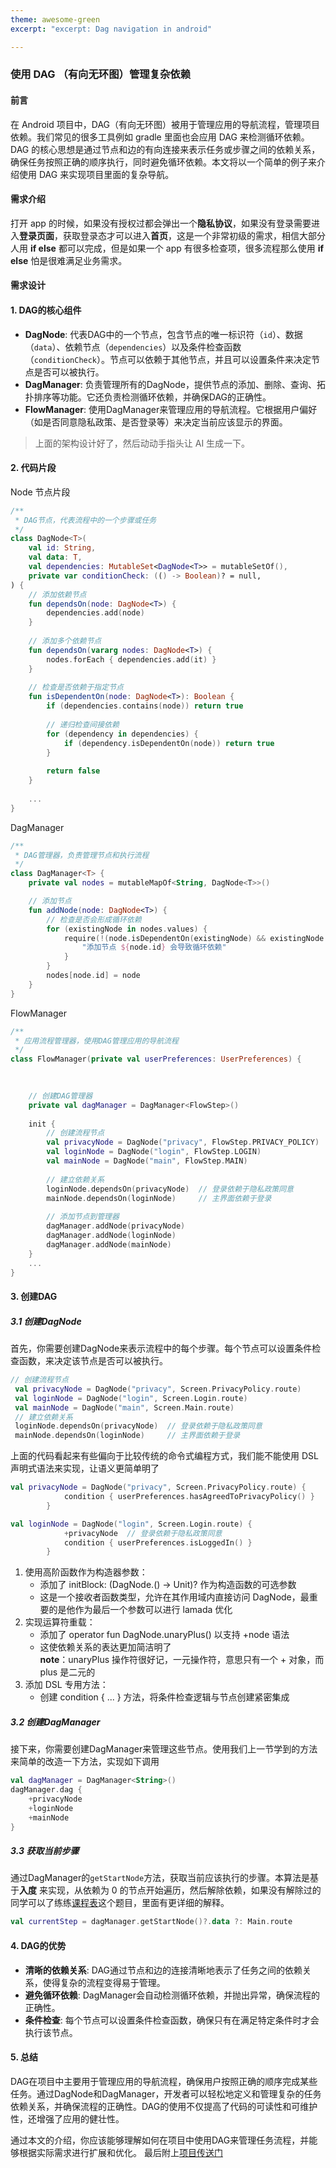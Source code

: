 ```yaml
---
theme: awesome-green
excerpt: "excerpt: Dag navigation in android"

---
```

### 使用 DAG （有向无环图）管理复杂依赖

#### 前言
在 Android 项目中，DAG（有向无环图）被用于管理应用的导航流程，管理项目依赖。我们常见的很多工具例如 gradle 里面也会应用 DAG 来检测循环依赖。DAG 的核心思想是通过节点和边的有向连接来表示任务或步骤之间的依赖关系，确保任务按照正确的顺序执行，同时避免循环依赖。本文将以一个简单的例子来介绍使用 DAG 来实现项目里面的复杂导航。

#### 需求介绍
打开 app 的时候，如果没有授权过都会弹出一个**隐私协议**，如果没有登录需要进入**登录页面**，获取登录态才可以进入**首页**，这是一个非常初级的需求，相信大部分人用 **if else** 都可以完成，但是如果一个 app 有很多检查项，很多流程那么使用  **if else** 怕是很难满足业务需求。

#### 需求设计

#### 1. **DAG的核心组件**
- **DagNode**: 代表DAG中的一个节点，包含节点的唯一标识符（`id`）、数据（`data`）、依赖节点（`dependencies`）以及条件检查函数（`conditionCheck`）。节点可以依赖于其他节点，并且可以设置条件来决定节点是否可以被执行。
- **DagManager**: 负责管理所有的DagNode，提供节点的添加、删除、查询、拓扑排序等功能。它还负责检测循环依赖，并确保DAG的正确性。
- **FlowManager**: 使用DagManager来管理应用的导航流程。它根据用户偏好（如是否同意隐私政策、是否登录等）来决定当前应该显示的界面。
> 上面的架构设计好了，然后动动手指头让 AI 生成一下。

#### 2. 代码片段

Node 节点片段

```kt
/**
 * DAG节点，代表流程中的一个步骤或任务
 */
class DagNode<T>(
    val id: String,
    val data: T,
    val dependencies: MutableSet<DagNode<T>> = mutableSetOf(),
    private var conditionCheck: (() -> Boolean)? = null,
) {
    // 添加依赖节点
    fun dependsOn(node: DagNode<T>) {
        dependencies.add(node)
    }
    
    // 添加多个依赖节点
    fun dependsOn(vararg nodes: DagNode<T>) {
        nodes.forEach { dependencies.add(it) }
    }
    
    // 检查是否依赖于指定节点
    fun isDependentOn(node: DagNode<T>): Boolean {
        if (dependencies.contains(node)) return true
        
        // 递归检查间接依赖
        for (dependency in dependencies) {
            if (dependency.isDependentOn(node)) return true
        }
        
        return false
    }
    
    ...
}
```

DagManager

```kt
/**
 * DAG管理器，负责管理节点和执行流程
 */
class DagManager<T> {
    private val nodes = mutableMapOf<String, DagNode<T>>()

    // 添加节点
    fun addNode(node: DagNode<T>) {
        // 检查是否会形成循环依赖
        for (existingNode in nodes.values) {
            require(!(node.isDependentOn(existingNode) && existingNode.isDependentOn(node))) {
                "添加节点 ${node.id} 会导致循环依赖"
            }
        }
        nodes[node.id] = node
    }
}
```

FlowManager

```kt
/**
 * 应用流程管理器，使用DAG管理应用的导航流程
 */
class FlowManager(private val userPreferences: UserPreferences) {
    

    
    // 创建DAG管理器
    private val dagManager = DagManager<FlowStep>()
    
    init {
        // 创建流程节点
        val privacyNode = DagNode("privacy", FlowStep.PRIVACY_POLICY)
        val loginNode = DagNode("login", FlowStep.LOGIN)
        val mainNode = DagNode("main", FlowStep.MAIN)
        
        // 建立依赖关系
        loginNode.dependsOn(privacyNode)  // 登录依赖于隐私政策同意
        mainNode.dependsOn(loginNode)     // 主界面依赖于登录
        
        // 添加节点到管理器
        dagManager.addNode(privacyNode)
        dagManager.addNode(loginNode)
        dagManager.addNode(mainNode)
    }
    ...
}
```

#### 3. **创建DAG**

##### 3.1 创建DagNode
首先，你需要创建DagNode来表示流程中的每个步骤。每个节点可以设置条件检查函数，来决定该节点是否可以被执行。

```kotlin
// 创建流程节点
 val privacyNode = DagNode("privacy", Screen.PrivacyPolicy.route)
 val loginNode = DagNode("login", Screen.Login.route)
 val mainNode = DagNode("main", Screen.Main.route)
 // 建立依赖关系
 loginNode.dependsOn(privacyNode)  // 登录依赖于隐私政策同意
 mainNode.dependsOn(loginNode)     // 主界面依赖于登录       
```
上面的代码看起来有些偏向于比较传统的命令式编程方式，我们能不能使用 DSL 声明式语法来实现，让语义更简单明了

```kt
val privacyNode = DagNode("privacy", Screen.PrivacyPolicy.route) {
            condition { userPreferences.hasAgreedToPrivacyPolicy() }
        }

val loginNode = DagNode("login", Screen.Login.route) {
            +privacyNode  // 登录依赖于隐私政策同意
            condition { userPreferences.isLoggedIn() }
        }
```
1. 使用高阶函数作为构造器参数：
    -  添加了 initBlock: (DagNode<T>.() -> Unit)? 作为构造函数的可选参数
    - 这是一个接收者函数类型，允许在其作用域内直接访问 DagNode，最重要的是他作为最后一个参数可以进行 lamada 优化
2. 实现运算符重载：
    - 添加了 operator fun DagNode<T>.unaryPlus() 以支持 +node 语法
    - 这使依赖关系的表达更加简洁明了  
      **note**：unaryPlus 操作符很好记，一元操作符，意思只有一个 + 对象，而 plus 是二元的
3. 添加 DSL 专用方法：
    - 创建 condition { ... } 方法，将条件检查逻辑与节点创建紧密集成

##### 3.2 创建DagManager
接下来，你需要创建DagManager来管理这些节点。使用我们上一节学到的方法来简单的改造一下方法，实现如下调用

```kotlin
val dagManager = DagManager<String>()
dagManager.dag {
    +privacyNode
    +loginNode
    +mainNode
}
```

##### 3.3 获取当前步骤
通过DagManager的`getStartNode`方法，获取当前应该执行的步骤。本算法是基于**入度** 来实现，从依赖为 0 的节点开始遍历，然后解除依赖，如果没有解除过的同学可以了练练[课程表](https://leetcode.cn/problems/course-schedule/description/)这个题目，里面有更详细的解释。

```kotlin
val currentStep = dagManager.getStartNode()?.data ?: Main.route
```


#### 4. **DAG的优势**
- **清晰的依赖关系**: DAG通过节点和边的连接清晰地表示了任务之间的依赖关系，使得复杂的流程变得易于管理。
- **避免循环依赖**: DagManager会自动检测循环依赖，并抛出异常，确保流程的正确性。
- **条件检查**: 每个节点可以设置条件检查函数，确保只有在满足特定条件时才会执行该节点。

#### 5. **总结**
DAG在项目中主要用于管理应用的导航流程，确保用户按照正确的顺序完成某些任务。通过DagNode和DagManager，开发者可以轻松地定义和管理复杂的任务依赖关系，并确保流程的正确性。DAG的使用不仅提高了代码的可读性和可维护性，还增强了应用的健壮性。

通过本文的介绍，你应该能够理解如何在项目中使用DAG来管理任务流程，并能够根据实际需求进行扩展和优化。
最后附上[项目传送门](https://github.com/jelychow/DAG)